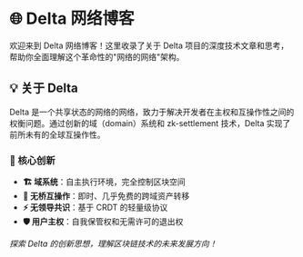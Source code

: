 # 🌐 Delta 网络博客

欢迎来到 Delta 网络博客！这里收录了关于 Delta 项目的深度技术文章和思考，帮助你全面理解这个革命性的"网络的网络"架构。

## 💡 关于 Delta

Delta 是一个共享状态的网络的网络，致力于解决开发者在主权和互操作性之间的权衡问题。通过创新的域（domain）系统和 zk-settlement 技术，Delta 实现了前所未有的全球互操作性。

### 🎯 核心创新

- **🏗️ 域系统**：自主执行环境，完全控制区块空间
- **🔗 无桥互操作**：即时、几乎免费的跨域资产转移
- **⚡ 无领导共识**：基于 CRDT 的轻量级协议
- **🛡️ 用户主权**：自我保管权和无需许可的退出权


*探索 Delta 的创新思想，理解区块链技术的未来发展方向！*